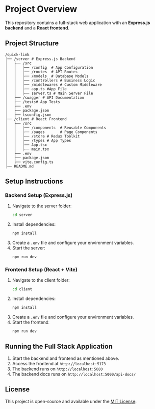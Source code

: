 # Project Overview

This repository contains a full-stack web application with an **Express.js backend** and a **React frontend**.

## **Project Structure**

```
/quick-link
│── /server # Express.js Backend
│   ├── /src
│   │   ├── /config  # App Configuration
│   │   ├── /routes  # API Routes
│   │   ├── /models  # Database Models
│   │   ├── /controllers # Business Logic
│   │   ├── /middlewares # Custom Middleware
│   │   ├── app.ts #App File
│   │   ├── server.ts # Main Server File
│   ├── /swagger # API Documentation
│   ├── /tests# App Tests
│   ├── .env
│   ├── package.json
│   ├── tsconfig.json
│── /client # React Frontend
│   ├── /src
│   │   ├── /components  # Reusable Components
│   │   ├── /pages       # Page Components
│   │   ├── /store # Redux Toolkit
│   │   ├── /types # App Types
│   │   ├── App.tsx
│   │   ├── main.tsx
│   ├── .env
│   ├── package.json
│   ├── vite.config.ts
│── README.md
```

## **Setup Instructions**

### **Backend Setup (Express.js)**

1. Navigate to the server folder:
   ```sh
   cd server
   ```
2. Install dependencies:
   ```sh
   npm install
   ```
3. Create a `.env` file and configure your environment variables.
4. Start the server:
   ```sh
   npm run dev
   ```

### **Frontend Setup (React + Vite)**

1. Navigate to the client folder:
   ```sh
   cd client
   ```
2. Install dependencies:
   ```sh
   npm install
   ```
3. Create a `.env` file and configure your environment variables.
4. Start the frontend:
   ```sh
   npm run dev
   ```

## **Running the Full Stack Application**

1. Start the backend and frontend as mentioned above.
2. Access the frontend at `http://localhost:5173`
3. The backend runs on `http://localhost:5000`
4. The backend docs runs on `http://localhost:5000/api-docs/`

## **License**

This project is open-source and available under the [MIT License](LICENSE).
